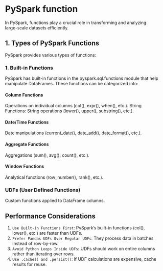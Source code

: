 # PySpark function

In PySpark, functions play a crucial role in transforming and analyzing large-scale datasets efficiently.

## 1. Types of PySpark Functions

PySpark provides various types of functions:

### 1. Built-in Functions

PySpark has built-in functions in the pyspark.sql.functions module that help manipulate DataFrames. These functions can be categorized into:

#### Column Functions

Operations on individual columns (col(), expr(), when(), etc.).
String Functions: String operations (lower(), upper(), substring(), etc.).

#### Date/Time Functions

Date manipulations (current_date(), date_add(), date_format(), etc.).

#### Aggregate Functions

Aggregations (sum(), avg(), count(), etc.).

#### Window Functions

Analytical functions (row_number(), rank(), etc.).

### UDFs (User Defined Functions)

Custom functions applied to DataFrame columns.

## Performance Considerations

1. `Use Built-in Functions First`: PySpark’s built-in functions (col(), lower(), etc.) are faster than UDFs.
2. `Prefer Pandas UDFs Over Regular UDFs`: They process data in batches instead of row-by-row.
3. `Avoid Python Loops Inside UDFs`: UDFs should work on entire columns rather than iterating over rows.
4. `Use .cache() and .persist()`: If UDF calculations are expensive, cache results for reuse.
